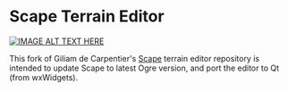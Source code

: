 # Scape Terrain Editor

[![IMAGE ALT TEXT HERE](https://img.youtube.com/vi/oaAN4zSkY24/0.jpg)](https://www.youtube.com/watch?v=oaAN4zSkY24)


This fork of Giliam de Carpentier's [Scape](http://www.decarpentier.nl/scape) terrain editor repository is intended to update Scape to latest Ogre version, and port the editor to Qt (from wxWidgets).
